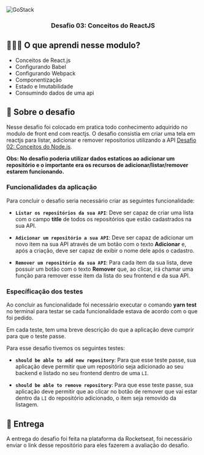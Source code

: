 <img alt="GoStack" src="https://storage.googleapis.com/golden-wind/bootcamp-gostack/header-desafios-new.png" />

<h3 align="center">
  Desafio 03: Conceitos do ReactJS
</h3>

## 👨🏻‍💻 O que aprendi nesse modulo?

- Conceitos de React.js
- Configurando Babel
- Configurando Webpack
- Componentização
- Estado e Imutabilidade
- Consumindo dados de uma api

## :rocket: Sobre o desafio

Nesse desafio foi colocado em pratica todo conhecimento adquirido no modulo de front end com reactjs.
O desafio consistia em criar uma tela em reactjs para listar, adicionar e remover repositorios utilizando a API [Desafio 02: Conceitos do Node.js](https://github.com/JailsonSousa/desafio-conceitos-nodejs).

**Obs: No desafio poderia utilizar dados estaticos ao adicionar um repositório e o importante era os recursos de adicionar/listar/remover estarem funcionando.**

### Funcionalidades da aplicação

Para concluir o desafio seria necessário criar as seguintes funcionalidade:

- **`Listar os repositórios da sua API`**: Deve ser capaz de criar uma lista com o campo **title** de todos os repositórios que estão cadastrados na sua API.

- **`Adicionar um repositório a sua API`**: Deve ser capaz de adicionar um novo item na sua API através de um botão com o texto **Adicionar** e, após a criação, deve ser capaz de exibir o nome dele após o cadastro.

- **`Remover um repositório da sua API`**: Para cada item da sua lista, deve possuir um botão com o texto **Remover** que, ao clicar, irá chamar uma função para remover esse item da lista do seu frontend e da sua API.

### Específicação dos testes

Ao concluir as funcionalidade foi necessário executar o comando **yarn test** no terminal para testar se cada funcionalidade estava de acordo com o que foi pedido.

Em cada teste, tem uma breve descrição do que a aplicação deve cumprir para que o teste passe.

Para esse desafio tivemos os seguintes testes:

- **`should be able to add new repository`**: Para que esse teste passe, sua aplicação deve permitir que um repositório seja adicionado ao seu backend e listado no seu frontend dentro de uma `LI`.

- **`should be able to remove repository`**: Para que esse teste passe, sua aplicação deve permitir que ao clicar no botão de remover que vai estar dentro da `LI` do repositório adicionado, o item seja removido da listagem.

## :calendar: Entrega

A entrega do desafio foi feita na plataforma da Rocketseat, foi necessário enviar o link desse repositório para eles fazerem a avaliação do desafio.
